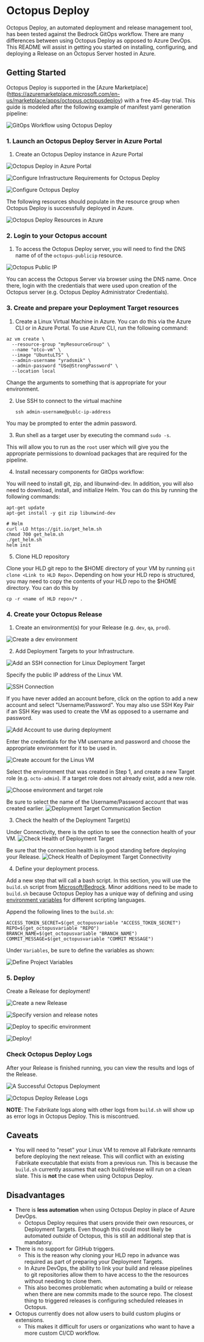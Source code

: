 # Octopus Deploy

Octopus Deploy, an automated deployment and release management tool, has been tested against the Bedrock GitOps workflow. There are many differences between using Octopus Deploy as opposed to Azure DevOps. This README will assist in getting you started on installing, configuring, and deploying a Release on an Octopus Server hosted in Azure.

## Getting Started

Octopus Deploy is supported in the [Azure Marketplace] (https://azuremarketplace.microsoft.com/en-us/marketplace/apps/octopus.octopusdeploy) with a free 45-day trial. This guide is modeled after the following example of manifest yaml generation pipeline:


![GitOps Workflow using Octopus Deploy](../images/gitops-octopus-deploy.png)


### 1. Launch an Octopus Deploy Server in Azure Portal

1. Create an Octopus Deploy instance in Azure Portal

![Octopus Deploy in Azure Portal](../images/create-octopus-deploy.png)

![Configure Infrastructure Requirements for Octopus Deploy](../images/create-octopus-deploy-2.png)

![Configure Octopus Deploy](../images/create-octopus-deploy-3.png)

The following resources should populate in the resource group when Octopus Deploy is successfully deployed in Azure.

![Octopus Deploy Resources in Azure](../images/octopus-deploy-resources.png)

### 2. Login to your Octopus account

1. To access the Octopus Deploy server, you will need to find the DNS name of of the `octopus-publicip` resource.

![Octopus Public IP](../images/octopus-public-ip.png)

You can access the Octopus Server via browser using the DNS name. Once there, login with the credentials that were used upon creation of the Octopus server (e.g. Octopus Deploy Administrator Credentials).

### 3. Create and prepare your Deployment Target resources

1. Create a Linux Virtual Machine in Azure. You can do this via the Azure CLI or in Azure Portal. To use Azure CLI, run the following command:

```
az vm create \
  --resource-group "myResourceGroup" \
  --name "otco-vm" \
  --image "UbuntuLTS" \
  --admin-username "yradsmik" \
  --admin-password "U$e@StrongPassword" \
  --location local
```
Change the arguments to something that is appropriate for your environment.

2. Use SSH to connect to the virtual machine

    `ssh admin-username@publc-ip-address`

You may be prompted to enter the admin password.

3. Run shell as a target user by executing the command `sudo -s`.

This will allow you to run as the `root` user which will give you the appropriate permissions to download packages that are required for the pipeline.

4. Install necessary components for GitOps workflow:

You will need to install git, zip, and libunwind-dev. In addition, you will also need to download, install, and initialize Helm. You can do this by running the following commands:

```
apt-get update
apt-get install -y git zip libunwind-dev

# Helm
curl -LO https://git.io/get_helm.sh
chmod 700 get_helm.sh
./get_helm.sh
helm init
```

5. Clone HLD repository

Clone your HLD git repo to the $HOME directory of your VM by running `git clone <Link to HLD Repo>`. Depending on how your HLD repo is structured, you may need to copy the contents of your HLD repo to the $HOME directory. You can do this by

   `cp -r <name of HLD repo>/* .`

### 4. Create your Octopus Release

1. Create an environment(s) for your Release (e.g. `dev`, `qa`, `prod`).

![Create a `dev` environment](../images/octopus-create-env.png)

2. Add Deployment Targets to your Infrastructure.

![Add an SSH connection for Linux Deployment Target](../images/add-deployment-target.png)

Specify the public IP address of the Linux VM.

![SSH Connection](../images/ssh-connection.png)

If you have never added an account before, click on the option to add a new account and select "Username/Password". You may also use SSH Key Pair if an SSH Key was used to create the VM as opposed to a username and password.

![Add Account to use during deployment](../images/octopus-add-account.png)

Enter the credentials for the VM username and password and choose the appropriate environment for it to be used in.

![Create account for the Linus VM](../images/octo-create-account.png)

Select the environment that was created in Step 1, and create a new Target role (e.g. `octo-admin`). If a target role does not already exist, add a new role.

![Choose environment and target role](../images/octo-choose-env-role.png)

Be sure to select the name of the Username/Password account that was created earlier.
![Deployment Target Communication Section](../images/octo-deploy-target-communication.png)

3. Check the health of the Deployment Target(s)

Under Connectivity, there is the option to see the connection health of your VM.
![Check Health of Deployment Target](../images/octo-deploy-target-health1.png)

Be sure that the connection health is in good standing before deploying your Release.
![Check Health of Deployment Target Connectivity](../images/octo-deploy-target-health2.png)

4. Define your deployment process.

Add a new step that will call a bash script. In this section, you will use the `build.sh` script from [Microsoft/Bedrock](https://github.com/Microsoft/bedrock/blob/master/gitops/azure-devops/build.sh). Minor additions need to be made to `build.sh` because Octopus Deploy has a unique way of defining and using [environment variables](https://octopus.com/docs/deployment-examples/custom-scripts/using-variables-in-scripts) for different scripting languages.

Append the following lines to the `build.sh`:

```
ACCESS_TOKEN_SECRET=$(get_octopusvariable "ACCESS_TOKEN_SECRET")
REPO=$(get_octopusvariable "REPO")
BRANCH_NAME=$(get_octopusvariable "BRANCH_NAME")
COMMIT_MESSAGE=$(get_octopusvariable "COMMIT MESSAGE")
```

Under `Variables`, be sure to define the variables as shown:

![Define Project Variables](../images/octo-env-variables.png)

### 5. Deploy

Create a Release for deployment!

![Create a new Release](../images/octo-release1.png)

![Specify version and release notes](../images/octo-release2.png)

![Deploy to specific environment](../images/octo-release3.png)

![Deploy!](../images/octo-release4.png)

### Check Octopus Deploy Logs

After your Release is finished running, you can view the results and logs of the Release.

![A Successful Octopus Deployment](../images/octo-successful-deploy.png)

![Octopus Deploy Release Logs](../images/octo-release-logs.png)

**NOTE**: The Fabrikate logs along with other logs from `build.sh` will show up as error logs in Octopus Deploy. This is miscontrued.

## Caveats

- You will need to "reset" your Linux VM to remove all Fabrikate remnants before deploying the next release. This will conflict with an existing Fabrikate executable that exists from a previous run. This is because the `build.sh` currently assumes that each build/release will run on a clean slate. This is **not** the case when using Octopus Deploy.

## Disadvantages

- There is **less automation** when using Octopus Deploy in place of Azure DevOps.
    - Octopus Deploy requires that users provide their own resources, or Deployment Targets. Even though this could most likely be automated _outside_ of Octopus, this is still an additional step that is mandatory.
- There is no support for GitHub triggers.
    - This is the reason why cloning your HLD repo in advance was required as part of preparing your Deployment Targets.
    - In Azure DevOps, the ability to link your build and release pipelines to git repositories allow them to have access to the the resources without needing to clone them.
    - This also becomes problematic when automating a build or release when there are new commits made to the source repo. The closest thing to triggered releases is configuring scheduled releases in Octopus.
- Octopus currently does not allow users to build custom plugins or extensions.
    - This makes it difficult for users or organizations who want to have a more custom CI/CD workflow.
